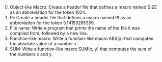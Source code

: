 0. Object-like Macro: Create a header file that defines a macro named SIZE as an abbreviation for the token 1024.
1. Pi: Create a header file that defines a macro named PI as an abbreviation for the token 3.14159265359.
2. File name: Write a program that prints the name of the file it was compiled from, followed by a new line.
3. Function-like macro: Write a function-like macro ABS(x) that computes the absolute value of a number x.
4. SUM: Write a function-like macro SUM(x, y) that computes the sum of the numbers x and y.
